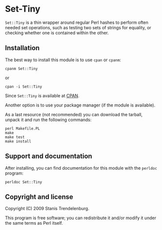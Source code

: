 # Set-Tiny

`Set::Tiny` is a thin wrapper around regular Perl hashes to perform often needed
set operations, such as testing two sets of strings for equality, or checking
whether one is contained within the other.

## Installation

The best way to install this module is to use `cpan` or `cpanm`:

```
cpanm Set::Tiny
```

or 

```
cpan -i Set::Tiny
```

Since `Set::Tiny` is available at [CPAN](https://metacpan.org/pod/Set::Tiny).

Another option is to use your package manager (if the module is available).

As a last resource (not recommended) you can download the tarball, unpack it
and run the following commands:

```
perl Makefile.PL
make
make test
make install
```

## Support and documentation

After installing, you can find documentation for this module with the
`perldoc` program:

```
perldoc Set::Tiny
```

## Copyright and license

Copyright (C) 2009 Stanis Trendelenburg.

This program is free software; you can redistribute it and/or modify it
under the same terms as Perl itself.
